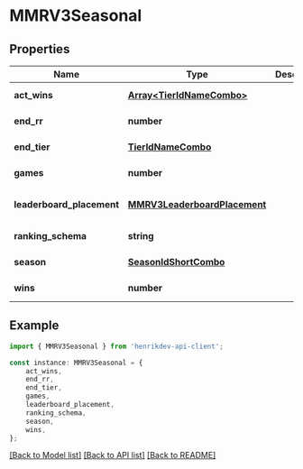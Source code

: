 # MMRV3Seasonal


## Properties

Name | Type | Description | Notes
------------ | ------------- | ------------- | -------------
**act_wins** | [**Array&lt;TierIdNameCombo&gt;**](TierIdNameCombo.md) |  | [default to undefined]
**end_rr** | **number** |  | [default to undefined]
**end_tier** | [**TierIdNameCombo**](TierIdNameCombo.md) |  | [default to undefined]
**games** | **number** |  | [default to undefined]
**leaderboard_placement** | [**MMRV3LeaderboardPlacement**](MMRV3LeaderboardPlacement.md) |  | [optional] [default to undefined]
**ranking_schema** | **string** |  | [default to undefined]
**season** | [**SeasonIdShortCombo**](SeasonIdShortCombo.md) |  | [default to undefined]
**wins** | **number** |  | [default to undefined]

## Example

```typescript
import { MMRV3Seasonal } from 'henrikdev-api-client';

const instance: MMRV3Seasonal = {
    act_wins,
    end_rr,
    end_tier,
    games,
    leaderboard_placement,
    ranking_schema,
    season,
    wins,
};
```

[[Back to Model list]](../README.md#documentation-for-models) [[Back to API list]](../README.md#documentation-for-api-endpoints) [[Back to README]](../README.md)
